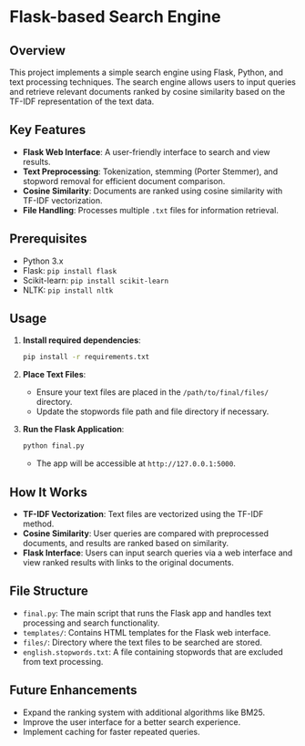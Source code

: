 # Flask-based Search Engine

## Overview
This project implements a simple search engine using Flask, Python, and text processing techniques. The search engine allows users to input queries and retrieve relevant documents ranked by cosine similarity based on the TF-IDF representation of the text data.

## Key Features
- **Flask Web Interface**: A user-friendly interface to search and view results.
- **Text Preprocessing**: Tokenization, stemming (Porter Stemmer), and stopword removal for efficient document comparison.
- **Cosine Similarity**: Documents are ranked using cosine similarity with TF-IDF vectorization.
- **File Handling**: Processes multiple `.txt` files for information retrieval.

## Prerequisites
- Python 3.x
- Flask: `pip install flask`
- Scikit-learn: `pip install scikit-learn`
- NLTK: `pip install nltk`

## Usage

1. **Install required dependencies**:
    ```bash
    pip install -r requirements.txt
    ```
2. **Place Text Files**:
   - Ensure your text files are placed in the `/path/to/final/files/` directory.
   - Update the stopwords file path and file directory if necessary.

3. **Run the Flask Application**:
    ```bash
    python final.py
    ```
   - The app will be accessible at `http://127.0.0.1:5000`.

## How It Works
- **TF-IDF Vectorization**: Text files are vectorized using the TF-IDF method.
- **Cosine Similarity**: User queries are compared with preprocessed documents, and results are ranked based on similarity.
- **Flask Interface**: Users can input search queries via a web interface and view ranked results with links to the original documents.

## File Structure
- `final.py`: The main script that runs the Flask app and handles text processing and search functionality.
- `templates/`: Contains HTML templates for the Flask web interface.
- `files/`: Directory where the text files to be searched are stored.
- `english.stopwords.txt`: A file containing stopwords that are excluded from text processing.

## Future Enhancements
- Expand the ranking system with additional algorithms like BM25.
- Improve the user interface for a better search experience.
- Implement caching for faster repeated queries.

